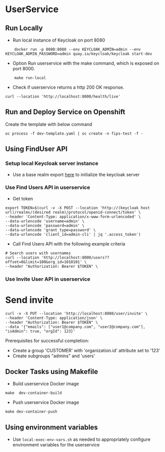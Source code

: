 # UserService

## Run Locally

* Run local instance of Keycloak on port 8080
```shell
    docker run -p 8080:8080 --env KEYCLOAK_ADMIN=admin --env KEYCLOAK_ADMIN_PASSWORD=admin quay.io/keycloak/keycloak start-dev
```

* Option Run userservice with the make command, which is exposed on port 8000.
```shell
    make run-local
```

* Check if userservice returns a http 200 OK response.
```shell
curl --location 'http://localhost:8000/health/live'
```

## Run and Deploy Service on Openshift
Create the template with below command 

`oc process -f dev-template.yaml | oc create -n fips-test -f -`

## Using FindUser API
### Setup local Keycloak server instance 
 * Use a base realm export [here](https://drive.google.com/file/d/1TC46pKENxoYim-zkdq7UkJREriY5HvOf/view) to initialize the keycloak server

### Use Find Users API in userservice
* Get token
```shell
export TOKEN=$(curl -v -X POST --location 'http://(keycloak host url)/realms/(desired realm)/protocol/openid-connect/token' \
--header 'Content-Type: application/x-www-form-urlencoded' \
--data-urlencode 'username=admin' \
--data-urlencode 'password=admin' \
--data-urlencode 'grant_type=password' \
--data-urlencode 'client_id=admin-cli' | jq '.access_token')
```

* Call Find Users API with the following example criteria
```shell
# Search users with usernames
curl --location 'http://localhost:8000/users??offset=0&limit=100&org_id=1010101' \
--header "Authorization: Bearer $TOKEN" \
```

### Use Invite User API in userservice

# Send invite
```shell
curl -v -X PUT --location 'http://localhost:8000/user/invite' \
--header 'Content-Type: application/json' \
--header "Authorization: Bearer $TOKEN" \
--data '{"emails": ["user1@company.com", "user2@company.com"], "isAdmin": true, "orgId": 123}'
```

Prerequisites for successful completion:
* Create a group 'CUSTOMER' with 'organization.id' attribute set to '123'
* Create subgroups "admins" and 'users'

## Docker Tasks using Makefile
* Build userservice Docker image
```shell
make  dev-container-build
```

* Push userservice Docker image
```shell
make dev-container-push
```

## Using environment variables
* Use `local-exec-env-vars.sh` as needed to appropriately configure environment variables for the userservice
